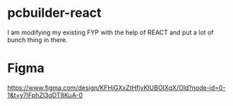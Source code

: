 # pcbuilder-react
I am modifying my existing FYP with the help of REACT and put a lot of bunch thing in there.

# Figma
https://www.figma.com/design/KFHjGXxZtHfjyKIUBOIXgX/Old?node-id=0-1&t=y7lFphZl3qDT8KuA-0